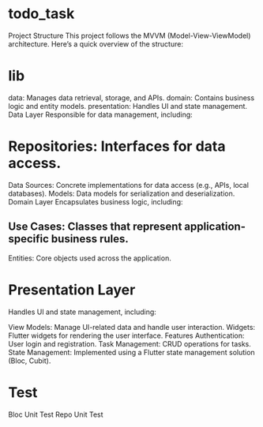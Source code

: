 # todo_task

Project Structure
 This project follows the MVVM (Model-View-ViewModel) architecture. Here’s a quick overview of the structure:

# lib
 data: Manages data retrieval, storage, and APIs.
 domain: Contains business logic and entity models.
 presentation: Handles UI and state management.
 Data Layer
 Responsible for data management, including:

# Repositories: Interfaces for data access.
 Data Sources: Concrete implementations for data access (e.g., APIs, local databases).
 Models: Data models for serialization and deserialization.
 Domain Layer
 Encapsulates business logic, including:

## Use Cases: Classes that represent application-specific business rules.
 Entities: Core objects used across the application.
 
# Presentation Layer
 Handles UI and state management, including:

View Models: Manage UI-related data and handle user interaction.
Widgets: Flutter widgets for rendering the user interface.
Features
Authentication: User login and registration.
Task Management: CRUD operations for tasks.
State Management: Implemented using a Flutter state management solution (Bloc, Cubit).

# Test
 Bloc Unit Test
 Repo Unit Test
